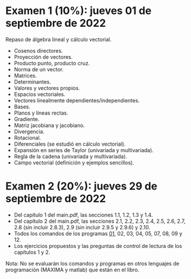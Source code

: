 # Examen 1 (10%): jueves 01 de septiembre de 2022

Repaso de álgebra lineal y cálculo vectorial.
- Cosenos directores.
- Proyección de vectores.
- Producto punto, producto cruz.
- Norma de un vector.
- Matrices.
- Determinantes.
- Valores y vectores propios.
- Espacios vectoriales.
- Vectores linealmente dependientes/independientes.
- Bases.
- Planos y líneas rectas.
- Gradiente.
- Matriz jacobiana y jacobiano.
- Divergencia.
- Rotacional.
- Diferenciales (se estudió en cálculo vectorial).
- Expansión en series de Taylor (univariada y multivariada).
- Regla de la cadena (univariada y multivariada).
- Campo vectorial (definición y ejemplos sencillos).


# Examen 2 (20%): jueves 29 de septiembre de 2022

- Del capítulo 1 del main.pdf, las secciones 1.1, 1.2, 1.3 y 1.4.
- Del capítulo 2 del main.pdf, las secciones 2.1, 2.2, 2.3, 2.4, 2.5, 2.6, 2.7, 2.8 (sin incluir 2.8.3), 2.9 (sin incluir 2.9.5 y 2.9.6) y 2.10.
- Todos los comandos de los programas [01](/jnramirezg/mecanica_de_solidos/blob/main/codigo/01-(2_6_1)-cambio_base_tri.ipynb), 02, 03, 04, 05, 07, 08, 09 y 12.
- Los ejercicios propuestos y las preguntas de control de lectura de los capítulos 1 y 2.

Nota: No se evaluarán los comandos y programas en otros lenguajes de programación (MAXIMA y matlab) que están en el libro.

